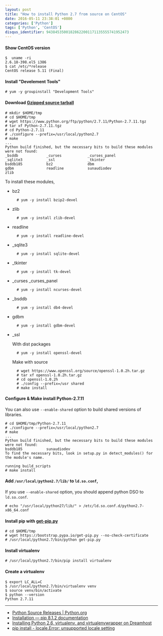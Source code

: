 ```yaml
---
layout: post
title: "How to install Python 2.7 from source on CentOS"
date: 2016-05-11 23:38:01 +0800
categories: ['Python']
tags: ['Python', 'CentOS']
disqus_identifier: 94384535001828622001171135555741952473
---
```

#### Show CentOS version

    $  uname -ri
    2.6.18-398.el5 i386
    $ cat /etc/*release
    CentOS release 5.11 (Final)

#### Install "Develement Tools"

    # yum -y groupinstall "Development Tools"

#### Download [Gzipped source tarball](https://www.python.org/ftp/python/2.7.11/Python-2.7.11.tgz)

    # mkdir $HOME/tmp
    # cd $HOME/tmp
    # wget https://www.python.org/ftp/python/2.7.11/Python-2.7.11.tgz
    # tar xf Python-2.7.11.tgz
    # cd Python-2.7.11
    # ./configure --prefix=/usr/local/python2.7
    # make
    ...
    Python build finished, but the necessary bits to build these modules were not found:
    _bsddb             _curses            _curses_panel   
    _sqlite3           _ssl               _tkinter        
    bsddb185           bz2                dbm             
    gdbm               readline           sunaudiodev     
    zlib

To install these modules,

* bz2

        # yum -y install bzip2-devel

* zlib

        # yum -y install zlib-devel

* readline

        # yum -y install readline-devel

* \_sqlite3

        # yum -y install sqlite-devel

* \_tkinter

        # yum -y install tk-devel

* \_curses \_curses\_panel

        # yum -y install ncurses-devel

* \_bsddb

        # yum -y install db4-devel

* gdbm

        # yum -y install gdbm-devel

* \_ssl

    With dist packages

        # yum -y install openssl-devel

    Make with source

        # wget https://www.openssl.org/source/openssl-1.0.2h.tar.gz
        # tar xf openssl-1.0.2h.tar.gz
        # cd openssl-1.0.2h
        # ./config --prefix=/usr shared
        # make install

#### Configure & Make install Python-2.7.11

You can also use `--enable-shared` option to build shared versions of libraries.

    # cd $HOME/tmp/Python-2.7.11
    # ./configure --prefix=/usr/local/python2.7
    # make
    ...
    Python build finished, but the necessary bits to build these modules were not found:
    bsddb185           sunaudiodev                        
    To find the necessary bits, look in setup.py in detect_modules() for the module's name.

    running build_scripts
    # make install

#### Add `/usr/local/python2.7/lib/` to `ld.so.conf`,

If you use `--enable-shared` option, you should append python DSO to `ld.so.conf`.

    # echo "/usr/local/python27/lib/" > /etc/ld.so.conf.d/python2.7-x86_64.conf

#### Install pip with [get-pip.py](https://bootstrap.pypa.io/get-pip.py)

    # cd $HOME/tmp
    # wget https://bootstrap.pypa.io/get-pip.py --no-check-certificate
    # /usr/local/python2.7/bin/python get-pip.py

#### Install virtualenv

    # /usr/local/python2.7/bin/pip install virtualenv

#### Create a virtualenv

    $ export LC_ALL=C
    $ /usr/local/python2.7/bin/virtualenv venv
    $ source venv/bin/activate
    $ python --version
    Python 2.7.11

* * *

* [Python Source Releases \| Python.org](https://www.python.org/downloads/source/)
* [Installation — pip 8.1.2 documentation](https://pip.pypa.io/en/stable/installing/#installing-with-get-pip-py)
* [Installing Python 2.6, virtualenv, and virtualenvwrapper on Dreamhost](http://andrew.io/weblog/2010/02/installing-python-2-6-virtualenv-and-virtualenvwrapper-on-dreamhost/)
* [pip install - locale.Error: unsupported locale setting](http://stackoverflow.com/questions/36394101/pip-install-locale-error-unsupported-locale-setting/36394262#36394262)
